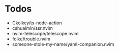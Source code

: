 # Todos

- Ckolkey/ts-node-action
- cshuaimin/ssr.nvim
- nvim-telescope/telescope.nvim
- folke/trouble.nvim
- someone-stole-my-name/yaml-companion.nvim
